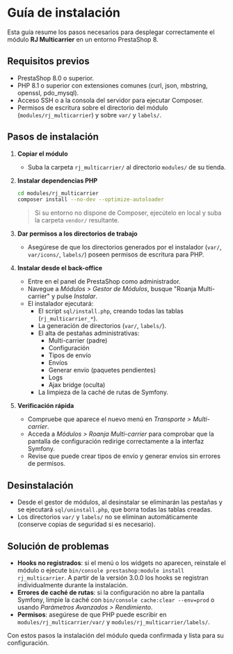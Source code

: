 # Guía de instalación

Esta guía resume los pasos necesarios para desplegar correctamente el módulo **RJ Multicarrier** en un entorno PrestaShop 8.

## Requisitos previos

- PrestaShop 8.0 o superior.
- PHP 8.1 o superior con extensiones comunes (curl, json, mbstring, openssl, pdo_mysql).
- Acceso SSH o a la consola del servidor para ejecutar Composer.
- Permisos de escritura sobre el directorio del módulo (`modules/rj_multicarrier`) y sobre `var/` y `labels/`.

## Pasos de instalación

1. **Copiar el módulo**
   - Suba la carpeta `rj_multicarrier/` al directorio `modules/` de su tienda.

2. **Instalar dependencias PHP**
   ```bash
   cd modules/rj_multicarrier
   composer install --no-dev --optimize-autoloader
   ```
   > Si su entorno no dispone de Composer, ejecútelo en local y suba la carpeta `vendor/` resultante.

3. **Dar permisos a los directorios de trabajo**
   - Asegúrese de que los directorios generados por el instalador (`var/`, `var/icons/`, `labels/`) poseen permisos de escritura para PHP.

4. **Instalar desde el back-office**
   - Entre en el panel de PrestaShop como administrador.
   - Navegue a *Módulos > Gestor de Módulos*, busque "Roanja Multi-carrier" y pulse *Instalar*.
   - El instalador ejecutará:
     - El script `sql/install.php`, creando todas las tablas (`rj_multicarrier_*`).
     - La generación de directorios (`var/`, `labels/`).
     - El alta de pestañas administrativas:
       - Multi-carrier (padre)
       - Configuración
       - Tipos de envío
       - Envíos
       - Generar envío (paquetes pendientes)
       - Logs
       - Ajax bridge (oculta)
     - La limpieza de la caché de rutas de Symfony.

5. **Verificación rápida**
   - Compruebe que aparece el nuevo menú en *Transporte > Multi-carrier*.
   - Acceda a *Módulos > Roanja Multi-carrier* para comprobar que la pantalla de configuración redirige correctamente a la interfaz Symfony.
   - Revise que puede crear tipos de envío y generar envíos sin errores de permisos.

## Desinstalación

- Desde el gestor de módulos, al desinstalar se eliminarán las pestañas y se ejecutará `sql/uninstall.php`, que borra todas las tablas creadas.
- Los directorios `var/` y `labels/` no se eliminan automáticamente (conserve copias de seguridad si es necesario).

## Solución de problemas

- **Hooks no registrados**: si el menú o los widgets no aparecen, reinstale el módulo o ejecute `bin/console prestashop:module install rj_multicarrier`. A partir de la versión 3.0.0 los hooks se registran individualmente durante la instalación.
- **Errores de caché de rutas**: si la configuración no abre la pantalla Symfony, limpie la caché con `bin/console cache:clear --env=prod` o usando *Parámetros Avanzados > Rendimiento*.
- **Permisos**: asegúrese de que PHP puede escribir en `modules/rj_multicarrier/var/` y `modules/rj_multicarrier/labels/`.

Con estos pasos la instalación del módulo queda confirmada y lista para su configuración.
